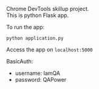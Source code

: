 Chrome DevTools skillup project.<br />
This is python Flask app.<br />

To run the app:
    
    python application.py

Access the app on `localhost:5000`

BasicAuth:
- username: IamQA
- password: QAPower
